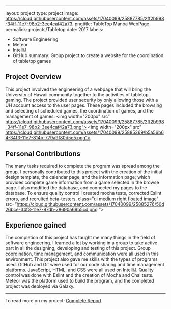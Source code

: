 ---
layout: project
type: project
image: https://cloud.githubusercontent.com/assets/17040099/25887785/2ff2b998-34ff-11e7-98b2-3ee4caf42a73.
pngtitle: TableTop Manoa WebPage
permalink: projects/Tabletop
date: 2017
labels:
  - Software Engineering
  - Meteor
  - IntelliJ
  - GitHub
summary: Group project to create a website for the coordination of tabletop games 
## Project Overview
This project involved the engineering of a webpage that will bring the University of Hawaii community together to the activities of tabletop gaming. The project provided user security by only allowing those with a UH account access to the user pages. These pages included the browsing and selecting of scheduled games, the coordination of games, and the management of games.
<img width="200px" src” https://cloud.githubusercontent.com/assets/17040099/25887785/2ff2b998-34ff-11e7-98b2-3ee4caf42a73.png”>
<img width="200px" src” https://cloud.githubusercontent.com/assets/17040099/25885369/b5a56b64-34f3-11e7-814b-779a9f80d5e5.png”>

## Personal Contributions
The many tasks required to complete the program was spread among the group. I personally contributed to this project with the creation of the initial design template, the calendar page, and the information page; which provides complete game information from a game selected in the browse page. I also modified the database, and connected my pages to the database. To ensure quality control I created mocha tests, corrected Eslint errors, and recruited beta-testers. 
class="ui medium right floated image" src=”https://cloud.githubusercontent.com/assets/17040099/25885276/50d26bce-34f3-11e7-97db-78690a69b5cd.png ">
## Experience gained
The completion of this project has taught me many things in the field of software engineering. I learned a lot by working in a group to take active part in all the designing, developing and testing of this project. Group coordination, time management, and communication were all used in this environment.  This project also gave me skills with the types of programs used. GitHub and Git were used for our code sharing and time management platforms. JavaScript, HTML, and CSS were all used on IntelliJ. Quality control was done with Eslint and the creation of Mocha and Chai tests. Meteor was the platform used to build the program, and the completed project was deployed via Galaxy.
<hr>
To read more on my project: <a href=" https://tabletopmanoa.github.io/)."><i class="large github icon "></i>Complete Report</a>

